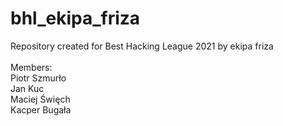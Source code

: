 # bhl_ekipa_friza
Repository created for Best Hacking League 2021 by ekipa friza <br/><br/>
Members:<br/>
Piotr Szmurło<br/>
Jan Kuc<br/>
Maciej Święch<br/>
Kacper Bugała<br/>

